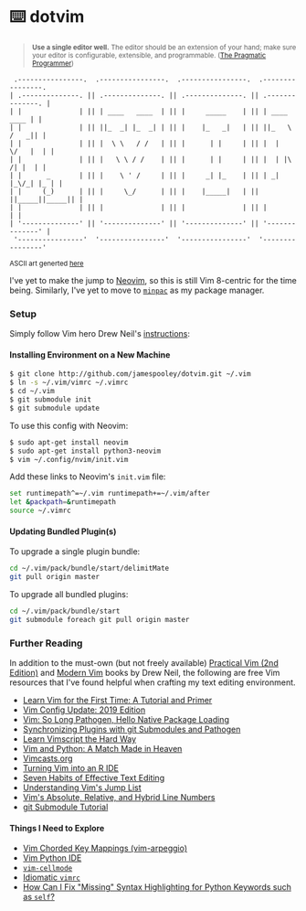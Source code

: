 # ⌨️ dotvim

> <sup>**Use a single editor well.** The editor should be an extension of your hand; make sure your editor is configurable, extensible, and programmable. ([The Pragmatic Programmer](https://pragprog.com/the-pragmatic-programmer/extracts/tips))</sup>

```
 .----------------.  .----------------.  .----------------.  .----------------. 
| .--------------. || .--------------. || .--------------. || .--------------. |
| |              | || | ____   ____  | || |     _____    | || | ____    ____ | |
| |              | || ||_  _| |_  _| | || |    |_   _|   | || ||_   \  /   _|| |
| |              | || |  \ \   / /   | || |      | |     | || |  |   \/   |  | |
| |              | || |   \ \ / /    | || |      | |     | || |  | |\  /| |  | |
| |      _       | || |    \ ' /     | || |     _| |_    | || | _| |_\/_| |_ | |
| |     (_)      | || |     \_/      | || |    |_____|   | || ||_____||_____|| |
| |              | || |              | || |              | || |              | |
| '--------------' || '--------------' || '--------------' || '--------------' |
 '----------------'  '----------------'  '----------------'  '----------------' 
```

<sup>ASCII art generted [here](http://patorjk.com/software/taag)</sup>

I've yet to make the jump to [Neovim](https://neovim.io/), so this is still Vim 8-centric for the time being.  Similarly, I've yet to move to
[`minpac`](http://vimcasts.org/episodes/minpac/) as my package manager.


### Setup

Simply follow Vim hero Drew Neil's [instructions](http://vimcasts.org/episodes/synchronizing-plugins-with-git-submodules-and-pathogen/):

#### Installing Environment on a New Machine

```bash
$ git clone http://github.com/jamespooley/dotvim.git ~/.vim
$ ln -s ~/.vim/vimrc ~/.vimrc
$ cd ~/.vim
$ git submodule init
$ git submodule update
```

To use this config with Neovim:

```bash
$ sudo apt-get install neovim
$ sudo apt-get install python3-neovim
$ vim ~/.config/nvim/init.vim
```

Add these links to Neovim's `init.vim` file:

```bash
set runtimepath^=~/.vim runtimepath+=~/.vim/after
let &packpath=&runtimepath
source ~/.vimrc
```

#### Updating Bundled Plugin(s)

To upgrade a single plugin bundle:

```bash
cd ~/.vim/pack/bundle/start/delimitMate
git pull origin master
```

To upgrade all bundled plugins:

```bash
cd ~/.vim/pack/bundle/start
git submodule foreach git pull origin master
```



### Further Reading

In addition to the must-own (but not freely available)
[Practical Vim (2nd Edition)](https://pragprog.com/book/dnvim2/practical-vim-second-edition) and
[Modern Vim](https://pragprog.com/book/modvim/modern-vim)
books by Drew Neil, the following are free Vim resources that I've found helpful
when crafting my text editing environment.

* [Learn Vim for the First Time: A Tutorial and Primer](https://danielmiessler.com/study/vim/)
* [Vim Config Update: 2019 Edition](https://danielmiessler.com/blog/vim-configuration-update-2019-version/)
* [Vim: So Long Pathogen, Hello Native Package Loading](https://shapeshed.com/vim-packages/)
* [Synchronizing Plugins with git Submodules and Pathogen](http://vimcasts.org/episodes/synchronizing-plugins-with-git-submodules-and-pathogen/)
* [Learn Vimscript the Hard Way](https://learnvimscriptthehardway.stevelosh.com/)
* [Vim and Python: A Match Made in Heaven](https://realpython.com/vim-and-python-a-match-made-in-heaven/)
* [Vimcasts.org](http://vimcasts.org/episodes/)
* [Turning Vim into an R IDE](https://www.freecodecamp.org/news/turning-vim-into-an-r-ide-cd9602e8c217/)
* [Seven Habits of Effective Text Editing](https://www.moolenaar.net/habits.html)
* [Understanding Vim's Jump List](https://kadekillary.work/post/vim-jumplist/)
* [Vim's Absolute, Relative, and Hybrid Line Numbers](https://jeffkreeftmeijer.com/vim-number/)
* [git Submodule Tutorial](https://git.wiki.kernel.org/index.php/GitSubmoduleTutorial)

#### Things I Need to Explore

* [Vim Chorded Key Mappings (vim-arpeggio)](https://www.youtube.com/watch?v=b9c30ZovKIo)
* [Vim Python IDE](https://github.com/jarolrod/vim-python-ide)
* [`vim-cellmode`](https://github.com/julienr/vim-cellmode)
* [Idiomatic `vimrc`](https://github.com/romainl/idiomatic-vimrc)
* [How Can I Fix "Missing" Syntax Highlighting for Python Keywords such as `self`?](https://vi.stackexchange.com/questions/8772/how-can-i-fix-missing-syntax-highlighting-for-python-keywords-such-as-self)
